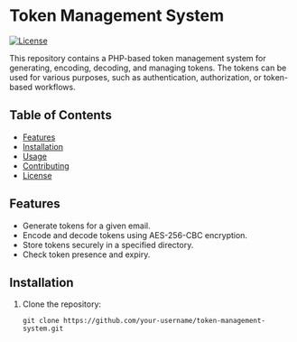 # Token Management System

[![License](https://img.shields.io/badge/license-MIT-blue.svg)](https://github.com/your-username/token-management-system/blob/main/LICENSE)

This repository contains a PHP-based token management system for generating, encoding, decoding, and managing tokens. The tokens can be used for various purposes, such as authentication, authorization, or token-based workflows.

## Table of Contents

- [Features](#features)
- [Installation](#installation)
- [Usage](#usage)
- [Contributing](#contributing)
- [License](#license)

## Features

- Generate tokens for a given email.
- Encode and decode tokens using AES-256-CBC encryption.
- Store tokens securely in a specified directory.
- Check token presence and expiry.

## Installation

1. Clone the repository:

   ```shell
   git clone https://github.com/your-username/token-management-system.git
